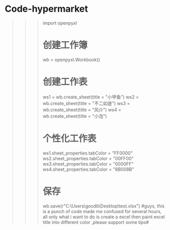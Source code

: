# Code-hypermarket
>>> import openpyxl
>>> # 创建工作簿
>>> wb = openpyxl.Workbook()
>>> # 创建工作表
>>> ws1 = wb.create_sheet(title = "小甲鱼")
>>> ws2 = wb.create_sheet(title = "不二如是")
>>> ws3 = wb.create_sheet(title = "风介")
>>> ws4 = wb.create_sheet(title = "小泡")
>>> # 个性化工作表
>>> ws1.sheet_properties.tabColor = "FF0000"
>>> ws2.sheet_properties.tabColor = "00FF00"
>>> ws3.sheet_properties.tabColor = "0000FF"
>>> ws4.sheet_properties.tabColor = "8B008B"
>>> # 保存
>>> wb.save(r"C:\Users\goodb\Desktop\test.xlsx")
#guys, this is a punch of code made me confused for several hours, all only what i want to do is create a excel then paint excel title into different color ,please support some tips#
